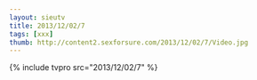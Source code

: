 ```yaml
--- 
layout: sieutv
title: 2013/12/02/7
tags: [xxx]
thumb: http://content2.sexforsure.com/2013/12/02/7/Video.jpg
---
```

{% include tvpro src="2013/12/02/7" %} 
